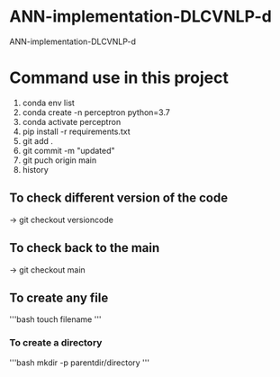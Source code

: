 # ANN-implementation-DLCVNLP-d
ANN-implementation-DLCVNLP-d


# Command use in this project 
1. conda env list 
2. conda create -n perceptron python=3.7 
3. conda activate perceptron 
4. pip install -r requirements.txt 
5. git add . 
6. git commit -m "updated" 
7. git puch origin main 
8. history 

## To check different version of the code 
-> git checkout versioncode 

## To check back to the main 
-> git checkout main 

## To create any file 
'''bash
touch filename
'''

### To create a directory
'''bash
mkdir -p parentdir/directory
'''



